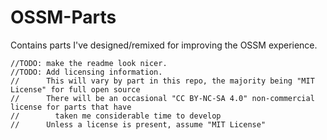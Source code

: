 # OSSM-Parts

Contains parts I've designed/remixed for improving the OSSM experience.  

    //TODO: make the readme look nicer.
    //TODO: Add licensing information.
    //      This will vary by part in this repo, the majority being "MIT License" for full open source
    //      There will be an occasional "CC BY-NC-SA 4.0" non-commercial license for parts that have 
    //        taken me considerable time to develop
    //      Unless a license is present, assume "MIT License"
